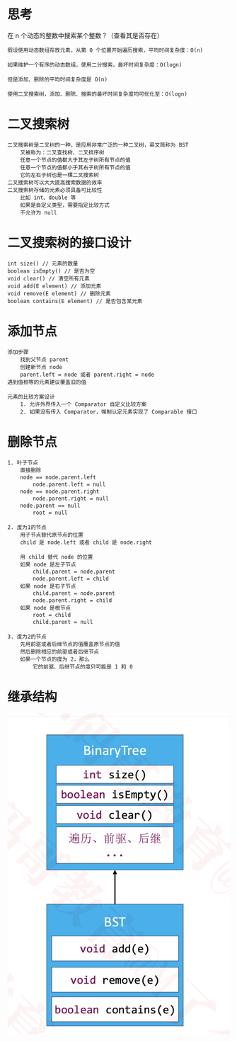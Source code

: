 # 思考
在 n 个动态的整数中搜索某个整数？（查看其是否存在）

    假设使用动态数组存放元素，从第 0 个位置开始遍历搜索，平均时间复杂度：O(n)

    如果维护一个有序的动态数组，使用二分搜索，最坏时间复杂度：O(logn)

    但是添加、删除的平均时间复杂度是 O(n)

    使用二叉搜索树，添加、删除、搜索的最坏时间复杂度均可优化至：O(logn)

# 二叉搜索树
    二叉搜索树是二叉树的一种，是应用非常广泛的一种二叉树，英文简称为 BST
        又被称为：二叉查找树、二叉排序树
        任意一个节点的值都大于其左子树所有节点的值
        任意一个节点的值都小于其右子树所有节点的值
        它的左右子树也是一棵二叉搜索树
    二叉搜索树可以大大提高搜索数据的效率
    二叉搜索树存储的元素必须具备可比较性
        比如 int、double 等
        如果是自定义类型，需要指定比较方式
        不允许为 null

# 二叉搜索树的接口设计
    int size() // 元素的数量
    boolean isEmpty() // 是否为空
    void clear() // 清空所有元素
    void add(E element) // 添加元素
    void remove(E element) // 删除元素
    boolean contains(E element) // 是否包含某元素

# 添加节点
    添加步骤
        找到父节点 parent
        创建新节点 node
        parent.left = node 或者 parent.right = node
    遇到值相等的元素建议覆盖旧的值

    元素的比较方案设计
        1. 允许外界传入一个 Comparator 自定义比较方案
        2. 如果没有传入 Comparator，强制认定元素实现了 Comparable 接口

# 删除节点
    1. 叶子节点
        直接删除
        node == node.parent.left
            node.parent.left = null
        node == node.parent.right
            node.parent.right = null
        node.parent == null
            root = null

    2. 度为1的节点
        用子节点替代原节点的位置
        child 是 node.left 或者 child 是 node.right
        
        用 child 替代 node 的位置
        如果 node 是左子节点
            child.parent = node.parent
            node.parent.left = child
        如果 node 是右子节点
            child.parent = node.parent
            node.parent.right = child
        如果 node 是根节点
            root = child
            child.parent = null

    3. 度为2的节点
        先用前驱或者后继节点的值覆盖原节点的值
        然后删除相应的前驱或者后继节点
        如果一个节点的度为 2，那么
            它的前驱、后继节点的度只可能是 1 和 0

# 继承结构
![](pic/1.png)

